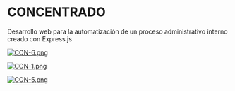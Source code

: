 # CONCENTRADO
Desarrollo web para la automatización de un proceso administrativo interno creado con Express.js

[![CON-6.png](https://i.postimg.cc/SQGLcRLk/CON-6.png)](https://postimg.cc/RqNnBMbD)

[![CON-1.png](https://i.postimg.cc/C5DxHzXY/CON-1.png)](https://postimg.cc/5Q4JfNfk)

[![CON-5.png](https://i.postimg.cc/G3MWqLdn/CON-5.png)](https://postimg.cc/xqzpdSX6)
